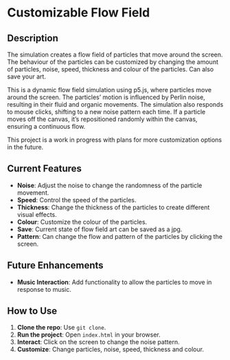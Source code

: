 # Customizable Flow Field

## Description

The simulation creates a flow field of particles that move around the screen. The behaviour of the particles can be customized by changing the amount of particles, noise, speed, thickness and colour of the particles. Can also save your art.

This is a dynamic flow field simulation using p5.js, where particles move around the screen. The particles’ motion is influenced by Perlin noise, resulting in their fluid and organic movements. The simulation also responds to mouse clicks, shifting to a new noise pattern each time. If a particle moves off the canvas, it’s repositioned randomly within the canvas, ensuring a continuous flow. 

This project is a work in progress with plans for more customization options in the future.

## Current Features

- **Noise**: Adjust the noise to change the randomness of the particle movement.
- **Speed**: Control the speed of the particles.
- **Thickness**: Change the thickness of the particles to create different visual effects.
- **Colour**: Customize the colour of the particles.
- **Save**: Current state of flow field art can be saved as a jpg.
- **Pattern**: Can change the flow and pattern of the particles by clicking the screen.

## Future Enhancements

- **Music Interaction**: Add functionality to allow the particles to move in response to music.

## How to Use

1. **Clone the repo**: Use `git clone`.
3. **Run the project**: Open `index.html` in your browser.
4. **Interact**: Click on the screen to change the noise pattern.
5. **Customize**: Change particles, noise, speed, thickness and colour.